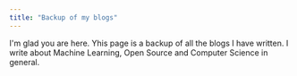 ```yaml
---
title: "Backup of my blogs"
---
```


I'm glad you are here. Yhis page is a backup of all the blogs I have written. I write about Machine Learning, Open Source and Computer Science in general.